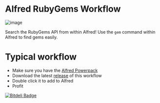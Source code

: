 # Alfred RubyGems Workflow

![image](https://raw.github.com/liquid/alfred-workflow-rubygems/master/screen_shot.png)

Search the RubyGems API from within Alfred! Use the `gem` command within Alfred to find gems easily.

# Typical workflow

* Make sure you have the [Alfred Powerpack](http://www.alfredapp.com/powerpack/)
* Download the latest [release](https://github.com/liquid/alfred-workflow-rubygems/releases) of this workflow
* Double click it to add to Alfred
* Profit


[![Bitdeli Badge](https://d2weczhvl823v0.cloudfront.net/liquid/alfred-workflow-rubygems/trend.png)](https://bitdeli.com/free "Bitdeli Badge")

